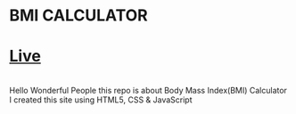 # BMI CALCULATOR
# [Live](https://netbmicalculator.netlify.app/)
<br>
<img src"img/read.png">
<br>
Hello Wonderful People this repo is about Body Mass Index(BMI) Calculator
<br>
I created this site using HTML5, CSS & JavaScript